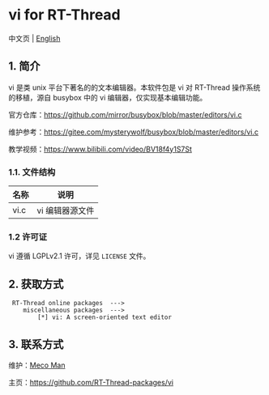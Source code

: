 # vi for RT-Thread

中文页 | [English](README.md)

## 1. 简介 ##

vi 是类 unix 平台下著名的的文本编辑器。本软件包是 vi 对 RT-Thread 操作系统的移植，源自 busybox 中的 vi 编辑器，仅实现基本编辑功能。

官方仓库：https://github.com/mirror/busybox/blob/master/editors/vi.c

维护参考：https://gitee.com/mysterywolf/busybox/blob/master/editors/vi.c

教学视频：https://www.bilibili.com/video/BV18f4y1S7St

### 1.1. 文件结构 ###

| 名称 | 说明 |
| ---- | ---- |
| vi.c  |  vi 编辑器源文件 |

### 1.2 许可证 ###

vi 遵循 LGPLv2.1 许可，详见 `LICENSE` 文件。

## 2. 获取方式 ##

     RT-Thread online packages  --->
        miscellaneous packages  --->
            [*] vi: A screen-oriented text editor

## 3. 联系方式 ##

维护：[Meco Man](https://github.com/mysterywolf)

主页：<https://github.com/RT-Thread-packages/vi>
